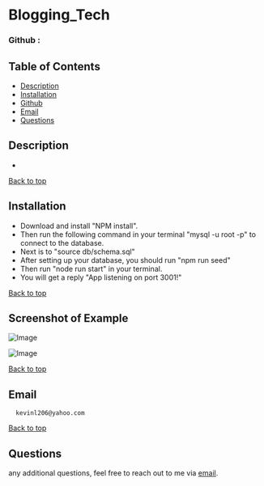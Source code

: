 # Blogging_Tech
### Github : 

## Table of Contents
- [Description](#description)
- [Installation](#installation)
- [Github](#github)
- [Email](#email)
- [Questions](#questions)
  
## Description
- 
   
[Back to top](#)
  
## Installation
- Download and install "NPM install".
- Then run the following command in your terminal "mysql -u root -p" to connect to the database.
- Next is to "source db/schema.sql"
- After setting up your database, you should run "npm run seed"
- Then run "node run start" in your terminal.
- You will get a reply "App listening on port 3001!"

[Back to top](#)
  
## Screenshot of Example
![Image]()

![Image]()

[Back to top](#)
  
 ## Email
      kevinl206@yahoo.com
[Back to top](#)
  
## Questions
  any additional questions, feel free to reach out to me via [email](mailto:kevinl206@yahoo.com).